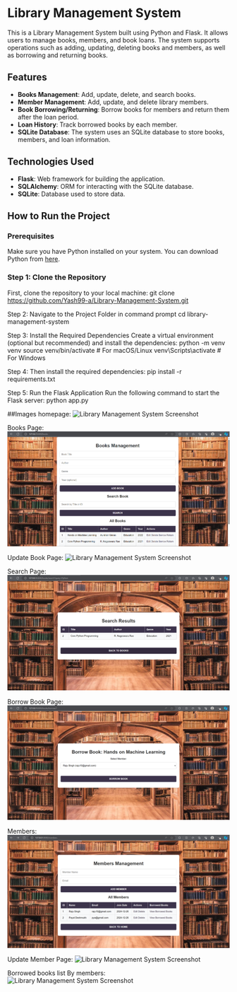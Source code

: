 # Library Management System

This is a Library Management System built using Python and Flask. It allows users to manage books, members, and book loans. The system supports operations such as adding, updating, deleting books and members, as well as borrowing and returning books.

## Features
- **Books Management**: Add, update, delete, and search books.
- **Member Management**: Add, update, and delete library members.
- **Book Borrowing/Returning**: Borrow books for members and return them after the loan period.
- **Loan History**: Track borrowed books by each member.
- **SQLite Database**: The system uses an SQLite database to store books, members, and loan information.

## Technologies Used
- **Flask**: Web framework for building the application.
- **SQLAlchemy**: ORM for interacting with the SQLite database.
- **SQLite**: Database used to store data.

## How to Run the Project

### Prerequisites
Make sure you have Python installed on your system. You can download Python from [here](https://www.python.org/downloads/).

### Step 1: Clone the Repository
First, clone the repository to your local machine:
git clone https://github.com/Yash99-a/Library-Management-System.git

Step 2: Navigate to the Project Folder in command prompt
cd library-management-system

Step 3: Install the Required Dependencies
Create a virtual environment (optional but recommended) and install the dependencies:
python -m venv venv
source venv/bin/activate   # For macOS/Linux
venv\Scripts\activate      # For Windows

Step 4: Then install the required dependencies:
pip install -r requirements.txt

Step 5: Run the Flask Application
Run the following command to start the Flask server:
python app.py

##Images
homepage:
![Library Management System Screenshot](images/home_page.png)

Books Page:
![Library Management System Screenshot](images/books.png)

Update Book  Page:
![Library Management System Screenshot](images/update_book.png)

Search Page:
![Library Management System Screenshot](images/search.png)

Borrow Book Page:
![Library Management System Screenshot](images/borrow.png)

Members:
![Library Management System Screenshot](images/members.png)

Update Member Page:
![Library Management System Screenshot](images/update_member.png)

Borrowed books list By members:
![Library Management System Screenshot](images/borrowed_book_list.png)






